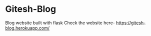 # Gitesh-Blog
Blog website built with flask
Check the website here-
https://gitesh-blog.herokuapp.com/
